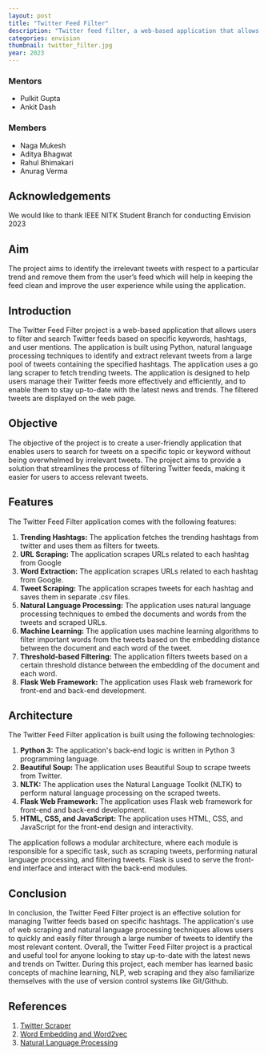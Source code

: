 ```yaml
---
layout: post
title: "Twitter Feed Filter"
description: "Twitter feed filter, a web-based application that allows users to filter irrelevant tweets making their feed clean which in turn improves the user experience while using the application."
categories: envision
thumbnail: twitter_filter.jpg
year: 2023
---
```


### Mentors

- Pulkit Gupta
- Ankit Dash 

### Members

- Naga Mukesh
- Aditya Bhagwat
- Rahul Bhimakari
- Anurag Verma

## Acknowledgements

We would like to thank IEEE NITK Student Branch for conducting Envision 2023

## Aim
The project aims to identify the irrelevant tweets with respect to a particular trend and remove them from the user’s feed which will help in keeping the feed clean and improve the user experience while using the application.

## Introduction
The Twitter Feed Filter project is a web-based application that allows users to filter and search Twitter feeds based on specific keywords, hashtags, and user mentions. The application is built using Python, natural language processing techniques to identify and extract relevant tweets from a large pool of tweets containing the specified hashtags. The application uses a go lang scraper to fetch trending tweets. The application is designed to help users manage their Twitter feeds more effectively and efficiently, and to enable them to stay up-to-date with the latest news and trends. The filtered tweets are displayed on the web page.

## Objective
The objective of the project is to create a user-friendly application that enables users to search for tweets on a specific topic or keyword without being overwhelmed by irrelevant tweets. The project aims to provide a solution that streamlines the process of filtering Twitter feeds, making it easier for users to access relevant tweets.

## Features
The Twitter Feed Filter application comes with the following features:
1. **Trending Hashtags:** The application fetches the trending hashtags from twitter and uses them as filters for tweets.
2. **URL Scraping:** The application scrapes URLs related to each hashtag from Google
3. **Word Extraction:** The application scrapes URLs related to each hashtag from Google.
4. **Tweet Scraping:** The application scrapes tweets for each hashtag and saves them in separate .csv files.
5. **Natural Language Processing:** The application uses natural language processing techniques to embed the documents and words from the tweets and scraped URLs.
6. **Machine Learning:** The application uses machine learning algorithms to filter important words from the tweets based on the embedding distance between the document and each word of the tweet.
7. **Threshold-based Filtering:** The application filters tweets based on a certain threshold distance between the embedding of the document and each word.
8. **Flask Web Framework:** The application uses Flask web framework for front-end and back-end development.

## Architecture
The Twitter Feed Filter application is built using the following technologies:

1. **Python 3:** The application's back-end logic is written in Python 3 programming language.
2. **Beautiful Soup:** The application uses Beautiful Soup to scrape tweets from Twitter.
3. **NLTK:** The application uses the Natural Language Toolkit (NLTK) to perform natural language processing on the scraped tweets.
4. **Flask Web Framework:** The application uses Flask web framework for front-end and back-end development.
5. **HTML, CSS, and JavaScript:** The application uses HTML, CSS, and JavaScript for the front-end design and interactivity.

The application follows a modular architecture, where each module is responsible for a specific task, such as scraping tweets, performing natural language processing, and filtering tweets. Flask is used to serve the front-end interface and interact with the back-end modules.



## Conclusion

In conclusion, the Twitter Feed Filter project is an effective solution for managing Twitter feeds based on specific hashtags. The application's use of web scraping and natural language processing techniques allows users to quickly and easily filter through a large number of tweets to identify the most relevant content. Overall, the Twitter Feed Filter project is a practical and useful tool for anyone looking to stay up-to-date with the latest news and trends on Twitter.
During this project, each member has learned basic concepts of machine learning, NLP, web scraping and they also familiarize themselves with the use of version control systems like Git/Github.

## References

1. [Twitter Scraper](https://github.com/n0madic/twitter-scraper)
2. [Word Embedding and Word2vec](https://towardsdatascience.com/introduction-to-word-embedding-and-word2vec-652d0c2060fa)
3. [Natural Language Processing](https://youtube.com/playlist?list=PLZoTAELRMXVNNrHSKv36Lr3_156yCo6Nn)